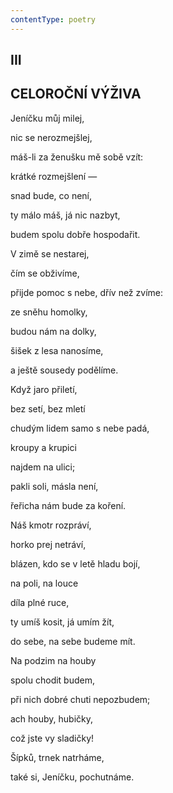 ```yaml
---
contentType: poetry
---
```


## III  

## CELOROČNÍ VÝŽIVA

Jeníčku můj milej,  

nic se nerozmejšlej,

máš-li za ženušku mě sobě vzít:

krátké rozmejšlení —

snad bude, co není,

ty málo máš, já nic nazbyt,

budem spolu dobře hospodařit.

V zimě se nestarej,

čím se obživíme,

přijde pomoc s nebe, dřív než zvíme:

ze sněhu homolky,

budou nám na dolky,

šišek z lesa nanosíme,

a ještě sousedy podělíme.

Když jaro přiletí,

bez setí, bez mletí

chudým lidem samo s nebe padá,

kroupy a krupici

najdem na ulici;

pakli soli, másla není,

řeřicha nám bude za koření.

Náš kmotr rozpráví,

horko prej netráví,

blázen, kdo se v letě hladu bojí,

na poli, na louce

díla plné ruce,

ty umíš kosit, já umím žít,

do sebe, na sebe budeme mít.

Na podzim na houby

spolu chodit budem,

při nich dobré chuti nepozbudem;

ach houby, hubičky,

což jste vy sladičky!

Šípků, trnek natrháme,

také si, Jeníčku, pochutnáme.
